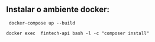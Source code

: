 ## Instalar o ambiente docker:
``` docker-compose up --build```

``` docker exec  fintech-api bash -l -c "composer install" ```
